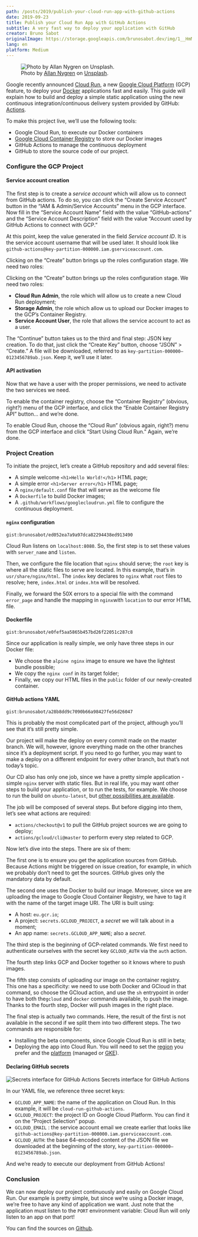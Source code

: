 ```yaml
---
path: /posts/2019/publish-your-cloud-run-app-with-github-actions
date: 2019-09-23
title: Publish your Cloud Run App with GitHub Actions
subtitle: A very fast way to deploy your application with GitHub
creator: Bruno Sabot
originalImage: https://storage.googleapis.com/brunosabot.dev/img/1__HmM__NqNjtCWw36t3Pr1DWA.jpeg
lang: en
platform: Medium
---
```


<figure>
  <img src="https://storage.googleapis.com/brunosabot.dev/img/1__HmM__NqNjtCWw36t3Pr1DWA.jpeg" alt="Photo by Allan Nygren on Unsplash."/>
  <figcaption>Photo by <a href="https://unsplash.com/@coloradohiker">Allan Nygren</a> on <a href="https://unsplash.com">Unsplash</a>.</figcaption>
</figure>

Google recently announced [Cloud Run](https://cloud.google.com/run/), a new [Google Cloud Platform](https://cloud.google.com/gcp/?utm_source=google&utm_medium=cpc&utm_campaign=na-US-all-en-dr-bkws-all-all-trial-p-dr-1007179&utm_content=text-ad-lpsitelinkCCexp2-any-DEV_c-CRE_113120493247-ADGP_Hybrid+%7C+AW+SEM+%7C+BKWS+%7C+US+%7C+en+%7C+Multi+~+Cloud+Platform-KWID_43700011014879364-kwd-10876442192&utm_term=KW_cloud%20platform-ST_cloud+platform&gclid=CjwKCAjw2qHsBRAGEiwAMbPoDG8AYhrx-uAWd-_A5PQbzTIHw7LCFPa1E54xXPqJj3nMh1K3Wt55ChoCNG4QAvD_BwE) (GCP) feature, to deploy your [Docker](https://www.docker.com/) applications fast and easily. This guide will explain how to build and deploy a simple static application using the new continuous integration/continuous delivery system provided by GitHub: [Actions](https://github.com/features/actions).

To make this project live, we’ll use the following tools:

- Google Cloud Run, to execute our Docker containers
- [Google Cloud Container Registry](https://cloud.google.com/container-registry/) to store our Docker images
- GitHub Actions to manage the continuous deployment
- GitHub to store the source code of our project.

### Configure the GCP Project

#### Service account creation

The first step is to create a _service account_ which will allow us to connect from GitHub actions. To do so, you can click the “Create Service Account” button in the “IAM & Admin/Service Accounts” menu in the GCP interface. Now fill in the “Service Account Name” field with the value “GitHub-actions” and the “Service Account Description” field with the value “Account used by GitHub Actions to connect with GCP.”

At this point, keep the value generated in the field _Service account ID_. It is the service account username that will be used later. It should look like `github-actions@key-partition-000000.iam.gserviceaccount.com`.

Clicking on the “Create” button brings up the roles configuration stage. We need two roles:

Clicking on the “Create” button brings up the roles configuration stage. We need two roles:

- **Cloud Run Admin**, the role which will allow us to create a new Cloud Run deployment;
- **Storage Admin**, the role which allow us to upload our Docker images to the GCP’s Container Registry.
- **Service Account User**, the role that allows the service account to act as a user.

The “Continue” button takes us to the third and final step: JSON key creation. To do that, just click the “Create Key” button, choose “JSON” > “Create.” A file will be downloaded, referred to as `key-partition-000000–0123456789ab.json`. Keep it, we’ll use it later.

#### API activation

Now that we have a user with the proper permissions, we need to activate the two services we need.

To enable the container registry, choose the “Container Registry” (obvious, right?) menu of the GCP interface, and click the “Enable Container Registry API” button… and we’re done.

To enable Cloud Run, choose the “Cloud Run” (obvious again, right?) menu from the GCP interface and click “Start Using Cloud Run.” Again, we’re done.

### Project Creation

To initiate the project, let’s create a GitHub repository and add several files:

- A simple welcome `<h1>Hello World!</h1>` HTML page;
- A simple error `<h1>Server error</h1>` HTML page;
- A `nginx/default.conf` file that will serve as the welcome file
- A `Dockerfile` to build Docker images;
- A `.github/workflows/googlecloudrun.yml` file to configure the continuous deployment.

#### `nginx` configuration

`gist:brunosabot/ed052ea7a9a97dca82294438ed913490`

Cloud Run listens on `localhost:8080`. So, the first step is to set these values with `server_name` and `listen`.

Then, we configure the file location that `nginx` should serve; the `root` key is where all the static files to serve are located. In this example, that’s in `usr/share/nginx/html`. The `index` key declares to `nginx` what `root` files to resolve; here, `index.html` or `index.htm` will be resolved.

Finally, we forward the 50X errors to a special file with the command `error_page` and handle the mapping in `nginx`with `location` to our error HTML file.

#### Dockerfile

`gist:brunosabot/e0fef5aa5865b457bd26f22051c287c8`

Since our application is really simple, we only have three steps in our Docker file:

- We choose the `alpine nginx` image to ensure we have the lightest bundle possible;
- We copy the `nginx conf` in its target folder;
- Finally, we copy our HTML files in the `public` folder of our newly-created container.

#### GitHub actions YAML

`gist:brunosabot/a28b8dd9c7090b66a98427fe56d26047`

This is probably the most complicated part of the project, although you’ll see that it’s still pretty simple.

Our project will make the deploy on every commit made on the master branch. We will, however, ignore everything made on the other branches since it’s a deployment script. If you need to go further, you may want to make a deploy on a different endpoint for every other branch, but that’s not today’s topic.

Our CD also has only one job, since we have a pretty simple application -simple `nginx` server with static files. But in real life, you may want other steps to build your application, or to run the tests, for example. We choose to run the build on `ubuntu-latest`, but [other possibilities are available](https://help.github.com/en/articles/workflow-syntax-for-github-actions#jobsjob_idruns-on).

The job will be composed of several steps. But before digging into them, let’s see what actions are required:

- `actions/checkout@v1` to pull the GitHub project sources we are going to deploy;
- `actions/gcloud/cli@master` to perform every step related to GCP.

Now let’s dive into the steps. There are six of them:

The first one is to ensure you get the application sources from GitHub. Because Actions might be triggered on issue creation, for example, in which we probably don’t need to get the sources. GitHub gives only the mandatory data by default.

The second one uses the Docker to build our image. Moreover, since we are uploading the image to Google Cloud Container Registry, we have to tag it with the name of the target image URI. The URI is built using:

- A host: `eu.gcr.io`;
- A project: `secrets.GCLOUD_PROJECT`, a _secret_ we will talk about in a moment;
- An app name: `secrets.GCLOUD_APP_NAME`; also a _secret._

The third step is the beginning of GCP-related commands. We first need to authenticate ourselves with the secret key `GCLOUD_AUTH` via the `auth` action.

The fourth step links GCP and Docker together so it knows where to push images.

The fifth step consists of uploading our image on the container registry. This one has a specificity: we need to use both Docker and GCloud in that command, so choose the GCloud action, and use the `sh` entrypoint in order to have both the`gcloud` and `docker` commands available, to push the image. Thanks to the fourth step, Docker will push images in the right place.

The final step is actually two commands. Here, the result of the first is not available in the second if we split them into two different steps. The two commands are responsible for:

- Installing the beta components, since Google Cloud Run is still in beta;
- Deploying the app into Cloud Run. You will need to set the [region](https://cloud.google.com/sdk/gcloud/reference/beta/run/deploy#--region) you prefer and the [platform](https://cloud.google.com/sdk/gcloud/reference/beta/run/deploy#--platform) (managed or [GKE](https://cloud.google.com/kubernetes-engine/)).

#### Declaring GitHub secrets

![Secrets interface for GitHub Actions](https://storage.googleapis.com/brunosabot.dev/img/1__CLhcjP8t9IfEEtwJ1fwH8Q.png)
Secrets interface for GitHub Actions

In our YAML file, we reference three secret keys:

- `GCLOUD_APP_NAME`: the name of the application on Cloud Run. In this example, it will be `cloud-run-github-actions`.
- `GCLOUD_PROJECT`: the project ID on Google Cloud Platform. You can find it on the “Project Selection” popup.
- `GCLOUD_EMAIL` : the service account email we create earlier that looks like `github-actions@key-partition-000000.iam.gserviceaccount.com`.
- `GCLOUD_AUTH`: the base 64-encoded content of the JSON file we downloaded at the beginning of the story, `key-partition-000000–0123456789ab.json`.

And we’re ready to execute our deployment from GitHub Actions!

### Conclusion

We can now deploy our project continuously and easily on Google Cloud Run. Our example is pretty simple, but since we’re using a Docker image, we’re free to have any kind of application we want. Just note that the application must listen to the `PORT` environment variable: Cloud Run will only listen to an app on that port!

You can find the sources on [Github](https://github.com/brunosabot/cloud-run-github-actions).
